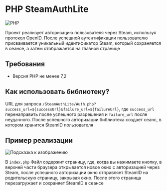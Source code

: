 # PHP SteamAuthLite

![PHP](https://img.shields.io/badge/PHP-Library-blue?style=flat-square&logo=php)

Проект реализует авторизацию пользователя через Steam, используя протокол OpenID. После успешной аутентификации пользователю присваивается уникальный идентификатор Steam, который сохраняется в сеансе, а затем отображается на главной странице

## Требования

- Версия PHP не менее 7,2

## Как использовать библиотеку?

URL для запроса `/SteamAuthLite/Auth.php?success_url=${successUrl}&failure_url=${failureUrl}`, где `success_url` перенаправить после успешного разрешения и `failure_url` после неудачного. После успешного авторизации библиотека создает сеанс, в котором хранится SteamID пользователя

## Пример реализации

![Подсказка к изображению](https://i.imgur.com/P86S3XP.jpeg)

В `index.php` Файл содержит страницу, где, когда вы нажимаете кнопку, в верхней части браузера открывается новое окно с авторизацией через Steam, после успешного авторизации окно отправляет SteamID на родительскую страницу, закрывая окно. После этого страница перезагружает и сохраняет SteamID в сеансе
